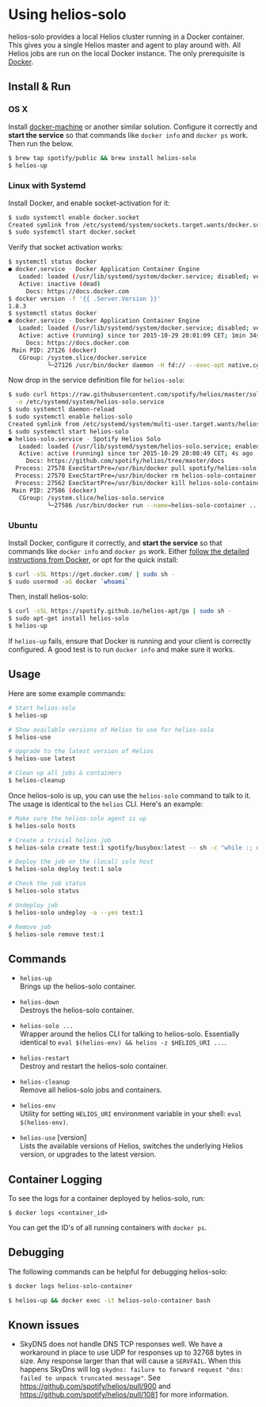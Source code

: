 Using helios-solo
===

helios-solo provides a local Helios cluster running in a Docker container. This
gives you a single Helios master and agent to play around with. All Helios jobs
are run on the local Docker instance. The only prerequisite is
[Docker](https://docs.docker.com/installation/).

Install & Run
---

### OS X

Install [docker-machine](https://docs.docker.com/machine/) or
another similar solution. Configure it correctly and **start the service** so that commands like
`docker info` and `docker ps` work. Then run the below.

```bash
$ brew tap spotify/public && brew install helios-solo
$ helios-up
```

### Linux with Systemd

Install Docker, and enable socket-activation for it:

```bash
$ sudo systemctl enable docker.socket
Created symlink from /etc/systemd/system/sockets.target.wants/docker.socket to /usr/lib/systemd/system/docker.socket.
$ sudo systemctl start docker.socket
```

Verify that socket activation works:

```bash
$ systemctl status docker
● docker.service - Docker Application Container Engine
   Loaded: loaded (/usr/lib/systemd/system/docker.service; disabled; vendor preset: disabled)
   Active: inactive (dead)
     Docs: https://docs.docker.com
$ docker version -f '{{ .Server.Version }}'
1.8.3
$ systemctl status docker
● docker.service - Docker Application Container Engine
   Loaded: loaded (/usr/lib/systemd/system/docker.service; disabled; vendor preset: disabled)
   Active: active (running) since tor 2015-10-29 20:01:09 CET; 1min 34s ago
     Docs: https://docs.docker.com
 Main PID: 27126 (docker)
   CGroup: /system.slice/docker.service
           └─27126 /usr/bin/docker daemon -H fd:// --exec-opt native.cgroupdriver=cgroupfs
```

Now drop in the service definition file for `helios-solo`:

```bash
$ sudo curl https://raw.githubusercontent.com/spotify/helios/master/solo/helios-solo.service \
  -o /etc/systemd/system/helios-solo.service
$ sudo systemctl daemon-reload
$ sudo systemctl enable helios-solo
Created symlink from /etc/systemd/system/multi-user.target.wants/helios-solo.service to /etc/systemd/system/helios-solo.service.
$ sudo systemctl start helios-solo
● helios-solo.service - Spotify Helios Solo
   Loaded: loaded (/usr/lib/systemd/system/helios-solo.service; enabled; vendor preset: disabled)
   Active: active (running) since tor 2015-10-29 20:08:49 CET; 4s ago
     Docs: https://github.com/spotify/helios/tree/master/docs
  Process: 27578 ExecStartPre=/usr/bin/docker pull spotify/helios-solo (code=exited, status=0/SUCCESS)
  Process: 27570 ExecStartPre=/usr/bin/docker rm helios-solo-container (code=exited, status=0/SUCCESS)
  Process: 27562 ExecStartPre=/usr/bin/docker kill helios-solo-container (code=exited, status=1/FAILURE)
 Main PID: 27586 (docker)
   CGroup: /system.slice/helios-solo.service
           └─27586 /usr/bin/docker run --name=helios-solo-container ...
```

### Ubuntu

Install Docker, configure it correctly, and **start the service** so that
commands like `docker info` and `docker ps` work. Either
[follow the detailed instructions from Docker](https://docs.docker.com/installation/),
or opt for the quick install:

```bash
$ curl -sSL https://get.docker.com/ | sudo sh -
$ sudo usermod -aG docker `whoami`
```

Then, install helios-solo:

```bash
$ curl -sSL https://spotify.github.io/helios-apt/go | sudo sh -
$ sudo apt-get install helios-solo
$ helios-up
```

If `helios-up` fails, ensure that Docker is running and your client is correctly
configured. A good test is to run `docker info` and make sure it works.

Usage
---

Here are some example commands:

```bash
# Start helios-solo
$ helios-up

# Show available versions of Helios to use for helios-solo
$ helios-use

# Upgrade to the latest version of Helios
$ helios-use latest

# Clean up all jobs & containers
$ helios-cleanup
```

Once helios-solo is up, you can use the `helios-solo` command to talk to it. The
usage is identical to the `helios` CLI. Here's an example:

```bash
# Make sure the helios-solo agent is up
$ helios-solo hosts

# Create a trivial helios job
$ helios-solo create test:1 spotify/busybox:latest -- sh -c "while :; do sleep 1; done"

# Deploy the job on the (local) solo host
$ helios-solo deploy test:1 solo

# Check the job status
$ helios-solo status

# Undeploy job
$ helios-solo undeploy -a --yes test:1

# Remove job
$ helios-solo remove test:1
```

Commands
--------

* `helios-up`<br />
  Brings up the helios-solo container.

* `helios-down`<br />
  Destroys the helios-solo container.

* `helios-solo ...`<br />
  Wrapper around the helios CLI for talking to helios-solo.
  Essentially identical to `eval $(helios-env) && helios -z $HELIOS_URI ...`.

* `helios-restart`<br />
  Destroy and restart the helios-solo container.

* `helios-cleanup`<br />
  Remove all helios-solo jobs and containers.

* `helios-env`<br />
  Utility for setting `HELIOS_URI` environment variable in your
  shell: `eval $(helios-env)`.

* `helios-use` [version]<br />
  Lists the available versions of Helios, switches the underlying Helios version, or upgrades to the latest version.

Container Logging
-----------------

To see the logs for a container deployed by helios-solo, run:

    $ docker logs <container_id>

You can get the ID's of all running containers with `docker ps`.

Debugging
---------

The following commands can be helpful for debugging helios-solo:

```bash
$ docker logs helios-solo-container

$ helios-up && docker exec -it helios-solo-container bash
```

Known issues
------------

 * SkyDNS does not handle DNS TCP responses well. We have a workaround in place to use UDP for responses up to 32768 bytes in size. Any response larger than that will cause a `SERVFAIL`. When this happens SkyDns will log `skydns: failure to forward request "dns: failed to unpack truncated message"`. See https://github.com/spotify/helios/pull/900 and https://github.com/spotify/helios/pull/1081 for more information.
